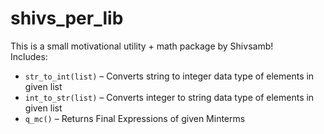 # shivs_per_lib

This is a small motivational utility + math package by Shivsamb!  
Includes:
- `str_to_int(list)` – Converts string to integer data type of elements in given list
- `int_to_str(list)` – Converts integer to string data type of elements in given list
- `q_mc()` – Returns Final Expressions of given Minterms